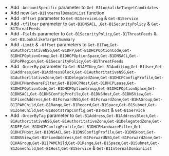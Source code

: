 - Add `-AccountSpecific` parameter to `Get-B1LookalikeTargetCandidates`
- Add new `Get-B1InternalDomainList` function
- Add `-Offset` parameter to `Get-B1ServiceLog` & `Get-B1Service`
- Add `-tfilter` parameter to `Get-B1DNSACL`, ,`Get-B1SecurityPolicy` & `Get-B1ThreatFeeds`
- Add `-Fields` parameter to `Get-B1SecurityPolicy`,`Get-B1ThreatFeeds` & `Get-B1LookalikeTargetSummary`
- Add `-Limit` & `-Offset` parameters to `Get-B1Tag`,`Get-B1AuthoritativeNSG`,`Get-B1DFP`,`Get-B1DHCPOptionCode`,`Get-B1DHCPOptionGroup`,`Get-B1DHCPOptionSpace`,`Get-B1DNSACL`,`Get-B1PoPRegion`,`Get-B1SecurityPolicy`,`Get-B1ThreatFeeds`
- Add `-OrderBy` parameter to `Get-B1APIKey`,`Get-B1AuditLog`,`Get-B1User`,`Get-B1Address`,`Get-B1AddressBlock`,`Get-B1AuthoritativeNSG`,`Get-B1AuthoritativeZone`,`Get-B1DelegatedZone`,`Get-B1DHCPConfigProfile`,`Get-B1DHCPHardwareFilter`,`Get-B1DHCPHost`,`Get-B1DHCPLease`,`Get-B1DHCPOptionCode`,`Get-B1DHCPOptionGroup`,`Get-B1DHCPOptionSpace`,`Get-B1DNSACL`,`Get-B1DNSConfigProfile`,`Get-B1DNSHost`,`Get-B1DNSView`,`Get-B1FixedAddress`,`Get-B1ForwardNSG`,`Get-B1ForwardZone`,`Get-B1HAGroup`,`Get-B1IPAMChild`,`Get-B1Range`,`Get-B1Record`,`Get-B1Space`,`Get-B1Subnet`,`Get-B1ZoneChild`,`Get-B1BootstrapConfig`,`Get-B1Host` & `Get-B1Service`
- Add `-OrderByTag` parameter to `Get-B1Address`,`Get-B1AddressBlock`,`Get-B1AuthoritativeNSG`,`Get-B1AuthoritativeZone`,`Get-B1DelegatedZone`,`Get-B1DFP`,`Get-B1DHCPConfigProfile`,`Get-B1DHCPHardwareFilter`,`Get-B1DHCPHost`,`Get-B1DNSACL`,`Get-B1DNSConfigProfile`,`Get-B1DNSHost`,`Get-B1DNSView`,`Get-B1FixedAddress`,`Get-B1ForwardNSG`,`Get-B1ForwardZone`,`Get-B1HAGroup`,`Get-B1IPAMChild`,`Get-B1Range`,`Get-B1Space`,`Get-B1Subnet`,`Get-B1ZoneChild`,`Get-B1Host`,`Get-B1Service` & `Get-B1InternalDomainList`